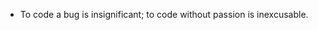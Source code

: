 - To code a bug is insignificant; to code without passion is inexcusable.

<!---
miniRody/miniRody is a ✨ special ✨ repository because its `README.md` (this file) appears on your GitHub profile.
You can click the Preview link to take a look at your changes.
--->
